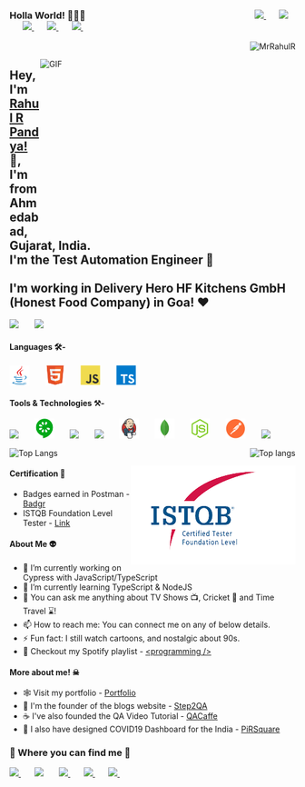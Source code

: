 ### Holla World! 👋🏼🎉  &nbsp;&nbsp;&nbsp;&nbsp;&nbsp;&nbsp;&nbsp;&nbsp;&nbsp;&nbsp;&nbsp;&nbsp;&nbsp;&nbsp;&nbsp;&nbsp;&nbsp;&nbsp;&nbsp;&nbsp;&nbsp;&nbsp;&nbsp;&nbsp;&nbsp;&nbsp;&nbsp;&nbsp;&nbsp;&nbsp;&nbsp;&nbsp;&nbsp;&nbsp;&nbsp;&nbsp;&nbsp;&nbsp;&nbsp;&nbsp;&nbsp;&nbsp;&nbsp;&nbsp;&nbsp;&nbsp;&nbsp;&nbsp;&nbsp;&nbsp;&nbsp;&nbsp;&nbsp;&nbsp;&nbsp;&nbsp;&nbsp;&nbsp;&nbsp;&nbsp;&nbsp;&nbsp;&nbsp;&nbsp;&nbsp;&nbsp;&nbsp;&nbsp;&nbsp;&nbsp;&nbsp;&nbsp;&nbsp;&nbsp;&nbsp; <a href="https://www.youtube.com/channel/UCGYkBJpNQBBLWbB1wfjVNhA" target="_blank"> <img src="https://image.flaticon.com/icons/svg/725/725300.svg" width="35px"> </a> &nbsp;&nbsp;&nbsp;&nbsp;&nbsp; <a href="https://www.linkedin.com/in/rahulrpandya/" target="_blank"><img src="https://image.flaticon.com/icons/svg/2111/2111465.svg" width="35px"></a> &nbsp;&nbsp;&nbsp;&nbsp;&nbsp; <a href="https://twitter.com/Rahul_RPandya" target="_blank"><img src="https://image.flaticon.com/icons/svg/2111/2111703.svg" width="35px"> </a> &nbsp;&nbsp;&nbsp;&nbsp;&nbsp; <a href="https://www.quora.com/profile/Rahul-R-Pandya-2" target="_blank"><img src="https://image.flaticon.com/icons/png/512/725/725333.png" width="35px"> </a> &nbsp;&nbsp;&nbsp;&nbsp;&nbsp; <a href="https://www.instagram.com/null.is.my.name/" target="_blank"><img src="https://image.flaticon.com/icons/svg/2111/2111421.svg" width="35px"> </a> &nbsp;&nbsp;&nbsp;&nbsp;&nbsp;


<img align="right" src="https://komarev.com/ghpvc/?username=MrRahulR&label=Profile Views&color=brightgreen&style=plastic" alt="MrRahulR" /> </a> <br>

<img align="right" alt="GIF" src="https://i.pinimg.com/originals/50/83/e0/5083e0a2a7dcaae07c142e8b87036a27.gif?raw=true" width="450" height="300" />

## Hey, I'm [Rahul R Pandya!](http://rahulrpandya.in/) 👋, I'm from Ahmedabad, Gujarat, India. <br> I'm the Test Automation Engineer 🔨 <br><br> I'm working in Delivery Hero HF Kitchens GmbH (Honest Food Company) in Goa! ❤  <br>
<a href="https://www.honestfoodcompany.de/" target="_blank"><img src="https://www.honestfoodcompany.de/static/header_logo_transparent-0445e33fe90a53040676de062fbf1293.png" width="50px"></a> &nbsp;&nbsp;&nbsp;&nbsp;&nbsp; <a href="https://www.deliveryhero.com/" target="_blank"><img src="https://www.deliveryhero.com/wp-content/uploads/2019/08/DH-ICON.png" width="35px"></a>

#### Languages 🛠- 
<img src="https://github.com/devicons/devicon/blob/master/icons/java/java-original.svg" width="35px"> &nbsp;&nbsp;&nbsp;&nbsp;&nbsp;
<img src="https://github.com/devicons/devicon/blob/master/icons/html5/html5-original.svg" width="35px"> &nbsp;&nbsp;&nbsp;&nbsp;&nbsp;
<img src="https://github.com/devicons/devicon/blob/master/icons/javascript/javascript-original.svg" width="35px">  &nbsp;&nbsp;&nbsp;&nbsp;&nbsp;
<img src="https://github.com/devicons/devicon/blob/master/icons/typescript/typescript-original.svg" width="35px"> &nbsp;&nbsp;&nbsp;&nbsp;&nbsp;

#### Tools & Technologies ⚒- 
<img src="https://cdn.worldvectorlogo.com/logos/selenium-logo.svg" width="35px"> &nbsp;&nbsp;&nbsp;&nbsp;&nbsp;
<img src="https://github.com/devicons/devicon/blob/master/icons/cucumber/cucumber-plain.svg" width="35px"> &nbsp;&nbsp;&nbsp;&nbsp;&nbsp;
<img src="https://pics.freeicons.io/uploads/icons/png/3556671901536211770-512.png" width="35px"> &nbsp;&nbsp;&nbsp;&nbsp;&nbsp;
<img src="https://cdn.worldvectorlogo.com/logos/appium.svg" width="35px"> &nbsp;&nbsp;&nbsp;&nbsp;&nbsp;
<img src="https://github.com/devicons/devicon/blob/master/icons/jenkins/jenkins-original.svg" width="35px">  &nbsp;&nbsp;&nbsp;&nbsp;&nbsp;
<img src="https://github.com/devicons/devicon/blob/master/icons/mongodb/mongodb-original.svg" width="35px"> &nbsp;&nbsp;&nbsp;&nbsp;&nbsp;
<img src="https://github.com/devicons/devicon/blob/master/icons/nodejs/nodejs-original.svg" width="35px"> &nbsp;&nbsp;&nbsp;&nbsp;&nbsp;
<img src="https://raw.githubusercontent.com/MrRahulR/MrRahulR/main/postman-logo-removebg-preview.png" width="35px"> &nbsp;&nbsp;&nbsp;&nbsp;&nbsp;
<img src="https://seeklogo.com/images/G/google-cloud-logo-ADE788217F-seeklogo.com.png" width="40px" >

![Top Langs](https://github-readme-stats.vercel.app/api/top-langs/?username=MrRahulR&show_icons=true&theme=radical)
<img align="right" alt="Top langs" src="https://github-readme-stats.vercel.app/api?username=MrRahulR&count_private=true&show_icons=true&theme=radical"/>

<img align="right" alt="ISTQB" src="https://raw.githubusercontent.com/MrRahulR/MrRahulR/main/download__1_-removebg-preview.png"/>

#### Certification 📃
- Badges earned in Postman - [Badgr](https://api.badgr.io/public/collections/a0b0123aa052099339ccc763e4a81637)
- ISTQB Foundation Level Tester - [Link](https://www.istqb.org/)

#### About Me 👽
- 🔭 I’m currently working on Cypress with JavaScript/TypeScript
- 🌱 I’m currently learning TypeScript & NodeJS
- 💬 You can ask me anything about TV Shows 📺, Cricket 🏏 and Time Travel ⌛!
- 📫 How to reach me: You can connect me on any of below details. 
- ⚡ Fun fact: I still watch cartoons, and nostalgic about 90s.
- 🎵 Checkout my Spotify playlist - <a href='https://open.spotify.com/playlist/2nBFAh7x6NezlDqBmbqCB0' target="_blank"> &lt;programming /&gt; </a> 

#### More about me! ☠
- 🕸 Visit my portfolio - [Portfolio](https://www.rahulrpandya.in/)
- 📄 I'm the founder of the blogs website - [Step2QA](http://step2qa.com/)
- ☕ I've also founded the QA Video Tutorial - [QACaffe](http://qacaffe.com/)
- 🦠 I also have designed COVID19 Dashboard for the India - [PiRSquare](https://pi-covid19.herokuapp.com/)

### 🚀 Where you can find me 📝

<a href="https://www.youtube.com/channel/UCGYkBJpNQBBLWbB1wfjVNhA" target="_blank"><img src="https://image.flaticon.com/icons/svg/725/725300.svg" width="35px"> </a> &nbsp;&nbsp;&nbsp;&nbsp;&nbsp;
<a href="https://www.linkedin.com/in/rahulrpandya/" target="_blank"><img src="https://image.flaticon.com/icons/svg/2111/2111465.svg" width="35px"></a> &nbsp;&nbsp;&nbsp;&nbsp;&nbsp;
<a href="https://twitter.com/Rahul_RPandya" target="_blank"><img src="https://image.flaticon.com/icons/svg/2111/2111703.svg" width="35px"> </a> &nbsp;&nbsp;&nbsp;&nbsp;&nbsp;
<a href="https://www.quora.com/profile/Rahul-R-Pandya-2" target="_blank"><img src="https://image.flaticon.com/icons/png/512/725/725333.png" width="35px"> </a> &nbsp;&nbsp;&nbsp;&nbsp;&nbsp;
<a href="https://www.instagram.com/null.is.my.name/" target="_blank"><img src="https://image.flaticon.com/icons/svg/2111/2111421.svg" width="35px"> </a> &nbsp;&nbsp;&nbsp;&nbsp;&nbsp;

